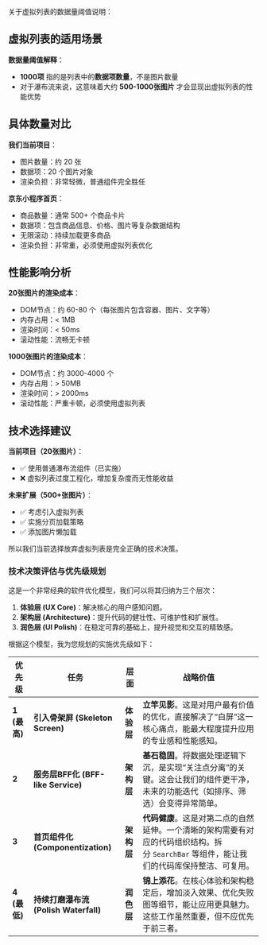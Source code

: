 关于虚拟列表的数据量阈值说明：

## 虚拟列表的适用场景

**数据量阈值解释**：

- **1000项** 指的是列表中的**数据项数量**，不是图片数量
- 对于瀑布流来说，这意味着大约 **500-1000张图片** 才会显现出虚拟列表的性能优势

## 具体数量对比

**我们当前项目**：

- 图片数量：约 20 张
- 数据项：20 个图片对象
- 渲染负担：非常轻微，普通组件完全胜任

**京东小程序首页**：

- 商品数量：通常 500+ 个商品卡片
- 数据项：包含商品信息、价格、图片等复杂数据结构
- 无限滚动：持续加载更多商品
- 渲染负担：非常重，必须使用虚拟列表优化

## 性能影响分析

**20张图片的渲染成本**：

- DOM节点：约 60-80 个（每张图片包含容器、图片、文字等）
- 内存占用：< 1MB
- 渲染时间：< 50ms
- 滚动性能：流畅无卡顿

**1000张图片的渲染成本**：

- DOM节点：约 3000-4000 个
- 内存占用：> 50MB
- 渲染时间：> 2000ms
- 滚动性能：严重卡顿，必须使用虚拟列表

## 技术选择建议

**当前项目（20张图片）**：

- ✅ 使用普通瀑布流组件（已实施）
- ❌ 虚拟列表过度工程化，增加复杂度而无性能收益

**未来扩展（500+张图片）**：

- ✅ 考虑引入虚拟列表
- ✅ 实施分页加载策略
- ✅ 添加图片懒加载

所以我们当前选择放弃虚拟列表是完全正确的技术决策。

### **技术决策评估与优先级规划**

这是一个非常经典的软件优化模型，我们可以将其归纳为三个层次：

1. **体验层 (UX Core)**：解决核心的用户感知问题。
2. **架构层 (Architecture)**：提升代码的健壮性、可维护性和扩展性。
3. **润色层 (UI Polish)**：在稳定可靠的基础上，提升视觉和交互的精致感。

根据这个模型，我为您规划的实施优先级如下：

|优先级|任务|层面|战略价值|
|---|---|---|---|
|**1 (最高)**|**引入骨架屏 (Skeleton Screen)**|**体验层**|**立竿见影**。这是对用户最有价值的优化，直接解决了“白屏”这一核心痛点，能最大程度提升应用的专业感和性能感知。|
|**2**|**服务层BFF化 (BFF-like Service)**|**架构层**|**基石稳固**。将数据处理逻辑下沉，是实现“关注点分离”的关键。这会让我们的组件更干净，未来的功能迭代（如排序、筛选）会变得异常简单。|
|**3**|**首页组件化 (Componentization)**|**架构层**|**代码健康**。这是对第二点的自然延伸。一个清晰的架构需要有对应的代码组织结构。拆分 `SearchBar` 等组件，能让我们的代码库保持整洁、可复用。|
|**4 (最低)**|**持续打磨瀑布流 (Polish Waterfall)**|**润色层**|**锦上添花**。在核心体验和架构稳定后，增加淡入效果、优化失败图等细节，能让应用更具魅力。这些工作虽然重要，但不应优先于前三者。|